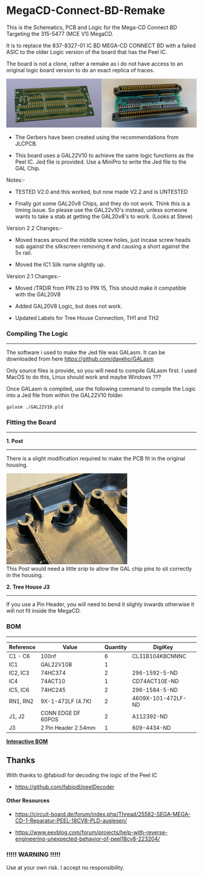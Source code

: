 # MegaCD-Connect-BD-Remake
This is the Schematics, PCB and Logic for the Mega-CD Connect BD Targeting the 315-5477 (MCE V1) MegaCD.

It is to replace the 837-8327-01 IC BD MEGA-CD CONNECT BD with a failed ASIC to the older Logic version of the board that has the Peel IC.

The board is not a clone, rather a remake as i do not have access to an original logic board version to do an exact replica of traces.

![PCB](images/PCB.png)

* The Gerbers have been created using the recommendations from JLCPCB.

* This board uses a GAL22V10 to achieve the same logic functions as the Peel IC. Jed file is provided.
  Use a MiniPro to write the Jed file to the GAL Chip.

Notes:- 

 * TESTED V2.0 and this worked, but now made V2.2 and is UNTESTED
   
 * Finally got some GAL20v8 Chips, and they do not work. Think this is a timing issue. So please use the GAL22v10's instead, unless someone wants to take a stab at getting the GAL20v8's to work. (Looks at Steve)


Version 2.2 Changes:-

* Moved traces around the middle screw holes, just incase screw heads sub against the silkscreen removing it and causing a short against the 5v rail.

* Moved the IC1 Silk name slightly up.

Version 2.1 Changes:-

* Moved /TRDIR from PIN 23 to PIN 15, This should make it compatible with the GAL20V8

* Added GAL20V8 Logic, but does not work.

* Updated Labels for Tree House Connection, TH1 and TH2

### Compiling The Logic
---

The software i used to make the Jed file was GALasm. It can be downloaded from here https://github.com/daveho/GALasm

Only source files is provide, so you will need to compile GALasm first. I used MacOS to do this, Linux should work and maybe Windows ???

Once GALasm is compiled, use the following command to compile the Logic into a Jed file from within the GAL22V10 folder.

```
galasm ./GAL22V10.pld
```

### Fitting the Board
---

**1. Post**

---

There is a slight modification required to make the PCB fit in the original housing.

![PCB](images/POST.jpg)
<br>This Post would need a little snip to allow the GAL chip pins to sit correctly in the housing.

**2. Tree House J3**

---

If you use a Pin Header, you will need to bend it slighly inwards otherwise it will not fit inside the MegaCD.


### BOM

---

| Reference | Value               | Quantity | DigiKey            |
|-----------|---------------------|----------|--------------------|
| C1 - C6   | 100nf               | 6        | CL31B104KBCNNNC    |
| IC1       | GAL22V10B           | 1        |                    |
| IC2, IC3  | 74HC374             | 2        | 296-1592-5-ND      |
| IC4       | 74ACT10             | 1        | CD74ACT10E-ND      |
| IC5, IC6  | 74HC245             | 2        | 296-1584-5-ND      |
| RN1, RN2  | 9X-1-472LF (4.7K)   | 2        | 4609X-101-472LF-ND |
| J1, J2    | CONN EDGE DF 60POS  | 2        | A112392-ND         |
| J3        | 2 Pin Header 2.54mm | 1        | 609-4434-ND        |

[**Interactive BOM**][IBOM]

## Thanks

With thanks to @fabiodl for decoding the logic of the Peel IC

* https://github.com/fabiodl/peelDecoder

#### Other Resources

* https://circuit-board.de/forum/index.php/Thread/25582-SEGA-MEGA-CD-1-Reparatur-PEEL-18CV8-PLD-auslesen/

* https://www.eevblog.com/forum/projects/help-with-reverse-engineering-unexpected-behavior-of-peel18cv8-223204/


### !!!!! WARNING !!!!!

Use at your own risk. I accept no responsibility.

[IBOM]: http://htmlpreview.github.io/?https://raw.githubusercontent.com/chris-jh/MegaCD-Connect-BD-Remake/main/bom/ibom.html
